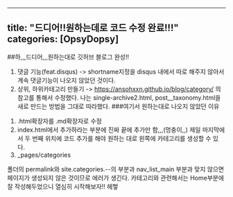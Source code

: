 
---
title: "드디어!!원하는데로 코드 수정 완료!!!"
categories: [OpsyDopsy]
---

##하,,,드디어,,,원하는대로 깃허브 블로그 완성!!
1. 댓글 기능(feat.disqus) -> shortname지정을 disqus 내에서 따로 해주지 않아서 계속 댓글기능이 나오지 않았던 것이다.<br>
2. 상위, 하위카테고리 만들기 -> https://ansohxxn.github.io/blog/category/ 의 참고를 통해서 수정했다. 나는 single-archive2.html, post__taxonomy.html을 새로 만드는 방법을 그대로 따라했다.
###여기서 원하는대로 나오지 않았던 이유
1) .html확장자를 .md확장자로 수정
2) index.html에서 추가하라는 부분에 진짜 끝에 추가만 함,,,(멍충이,,) 제일 마지막에서 두 번째 위치에 코드 추가를 해야 원하는 대로 왼쪽에 카테고리를 생성할 수 있다.
3) _pages/categories 

폴더의 permalink와 site.categories.--의 부분과 nav_list_main 부분과 맞지 않으면 페이지가 생성되지 않은 것이므로 에러가 생긴다. 카테고리와 관련해서는 Home부분에 잘 작성해두었으니 열심히 시작해보자!! 헤헿
